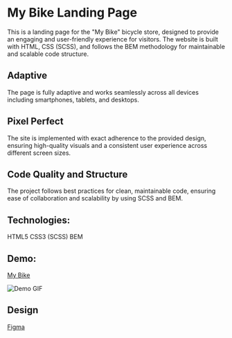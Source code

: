 # My Bike Landing Page
This is a landing page for the "My Bike" bicycle store, designed to provide an engaging and user-friendly experience for visitors. The website is built with HTML, CSS (SCSS), and follows the BEM methodology for maintainable and scalable code structure.

## Adaptive
The page is fully adaptive and works seamlessly across all devices including smartphones, tablets, and desktops.

## Pixel Perfect
The site is implemented with exact adherence to the provided design, ensuring high-quality visuals and a consistent user experience across different screen sizes.

## Code Quality and Structure
The project follows best practices for clean, maintainable code, ensuring ease of collaboration and scalability by using SCSS and BEM.

## Technologies:
HTML5
CSS3 (SCSS)
BEM

## Demo:
[My Bike](https://valeraom.github.io/my-bike-landing/)


![Demo GIF](public/images/my-bike-review.gif)

## Design
[Figma](https://www.figma.com/design/NZQAIydtHo5QkINyGLHNcq/BIKE-New-Version?node-id=0-1&node-type=canvas&t=6njGHkZdmYO8pXpx-0)
